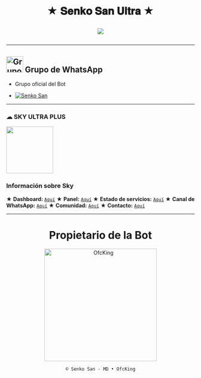 <h1 align="center">★ 𝐒𝐞𝐧𝐤𝐨 𝐒𝐚𝐧 𝐔𝐥𝐭𝐫𝐚 ★</p>
<p>
        <img src= "https://qu.ax/nhlky.jpg">
    </p>

---

## <img src="https://static.wikia.nocookie.net/nyancat/images/d/d3/Nyan-cat.gif/revision/latest/scale-to-width-down/400?cb=20131231222500&path-prefix=es" alt="Grupo" width="45" height="43"> Grupo de WhatsApp

- Grupo oficial del Bot

* <a href="https://chat.whatsapp.com/GkuIuySiMwb4qJGl3UJtcZ"><img alt="Senko San" src="https://img.shields.io/badge/Senko-San-25D366?style=for-the-badge&logo=whatsapp&logoColor=white"/></a>

---

### ☁︎ SKY ULTRA PLUS 

<a href="https://dash.skyultraplus.com"><img src="https://qu.ax/wbJoB.png" height="125px"></a>

### Información sobre Sky
★ **Dashboard:** [`Aquí`](https://dash.skyultraplus.com)
★ **Panel:** [`Aquí`](https://panel.skyultraplus.com)
★ **Estado de servicios:** [`Aquí`](https://estado.skyultraplus.com)
★ **Canal de WhatsApp:** [`Aquí`](https://whatsapp.com/channel/0029VakUvreFHWpyWUr4Jr0g)
★ **Comunidad:** [`Aquí`](https://chat.whatsapp.com/JPwcXvPEUwlEOyjI3BpYys)
★ **Contacto:** [`Aquí`](https://wa.me/message/B3KTM5XN2JMRD1) 

---

<div align="center">
  <h1 align="center">Propietario de la Bot</h1>

<a href="https://github.com/OfcKing"><img src="https://github.com/OfcKing.png" width="300" height="300" alt="OfcKing"/></a>

`© Senko San - MD • OfcKing`